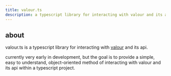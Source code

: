 ```yaml
---
title: valour.ts
description: a typescript library for interacting with valour and its api.
---
```


## about

valour.ts is a typescript library for interacting with [valour] and its api.

currently very early in development, but the goal is to provide a simple, easy to understand,
object-oriented method of interacting with valour and its api within a typescript project.

[valour]: https://valour.gg
